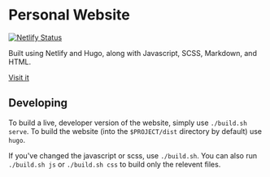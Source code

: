 # Personal Website

[![Netlify Status](https://api.netlify.com/api/v1/badges/091e14e3-9619-4c50-89e9-369da947f7e1/deploy-status)](https://app.netlify.com/sites/saejinmh/deploys)

Built using Netlify and Hugo, along with Javascript, SCSS, Markdown, and HTML.

[Visit it](https://saejinmh.com)

## Developing

To build a live, developer version of the website, simply use
`./build.sh serve`. To build the website (into the `$PROJECT/dist` directory
by default) use `hugo`.

If you've changed the javascript or scss, use `./build.sh`. You can also run
`./build.sh js` or `./build.sh css` to build only the relevent files.
